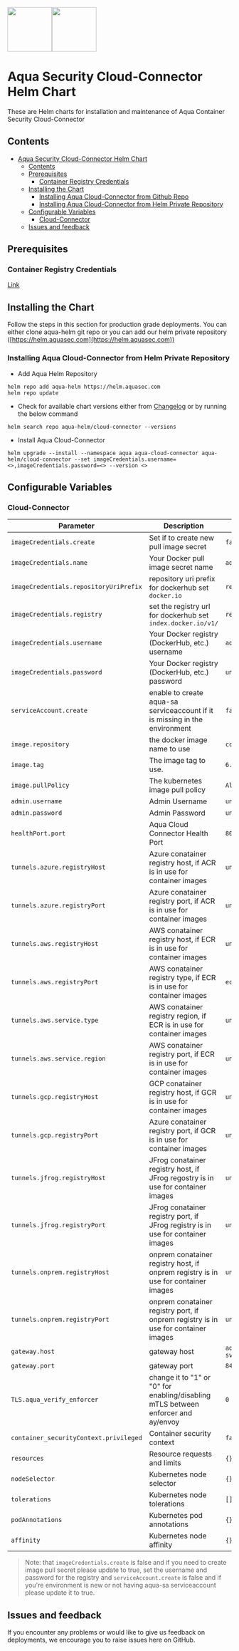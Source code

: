<img src="https://avatars3.githubusercontent.com/u/12783832?s=200&v=4" height="100" width="100" /><img src="https://avatars3.githubusercontent.com/u/15859888?s=200&v=4" width="100" height="100"/>

# Aqua Security Cloud-Connector Helm Chart

These are Helm charts for installation and maintenance of Aqua Container Security Cloud-Connector

## Contents

- [Aqua Security Cloud-Connector Helm Chart](#aqua-security-cloud-connector-helm-chart)
  - [Contents](#contents)
  - [Prerequisites](#prerequisites)
    - [Container Registry Credentials](#container-registry-credentials)
  - [Installing the Chart](#installing-the-chart)
    - [Installing Aqua Cloud-Connector from Github Repo](#installing-aqua-cloud-connector-from-github-repo)
    - [Installing Aqua Cloud-Connector from Helm Private Repository](#installing-aqua-cloud-connector-from-helm-private-repository)
  - [Configurable Variables](#configurable-variables)
    - [Cloud-Connector](#cloud-connector)
  - [Issues and feedback](#issues-and-feedback)

## Prerequisites

### Container Registry Credentials

[Link](../docs/imagepullsecret.md)

## Installing the Chart
Follow the steps in this section for production grade deployments. You can either clone aqua-helm git repo or you can add our helm private repository ([https://helm.aquasec.com](https://helm.aquasec.com))
### Installing Aqua Cloud-Connector from Helm Private Repository

* Add Aqua Helm Repository
```shell
helm repo add aqua-helm https://helm.aquasec.com
helm repo update
```

* Check for available chart versions either from [Changelog](./CHANGELOG.md) or by running the below command
```shell
helm search repo aqua-helm/cloud-connector --versions
```

* Install Aqua Cloud-Connector

```shell
helm upgrade --install --namespace aqua aqua-cloud-connector aqua-helm/cloud-connector --set imageCredentials.username=<>,imageCredentials.password=<> --version <>
```

## Configurable Variables

### Cloud-Connector

Parameter | Description | Default| Mandatory
--------- | ----------- | ------- | -------
`imageCredentials.create` | Set if to create new pull image secret | `false`| `YES - New cluster`
`imageCredentials.name` | Your Docker pull image secret name | `aqua-registry-secret`| `YES - New cluster`
`imageCredentials.repositoryUriPrefix` | repository uri prefix for dockerhub set `docker.io` | `registry.aquasec.com`| `YES - New cluster`
`imageCredentials.registry` | set the registry url for dockerhub set `index.docker.io/v1/` | `registry.aquasec.com`| `YES - New cluster`
`imageCredentials.username` | Your Docker registry (DockerHub, etc.) username | `aqua-registry-secret`| `YES - New cluster`
`imageCredentials.password` | Your Docker registry (DockerHub, etc.) password | `unset`| `YES - New cluster`
`serviceAccount.create` | enable to create aqua-sa serviceaccount if it is missing in the environment | `false` | `YES - New cluster`
`image.repository` | the docker image name to use | `cc-standard`| `YES`
`image.tag` | The image tag to use. | `6.5`| `YES`
`image.pullPolicy` | The kubernetes image pull policy | `Always`| `NO`
`admin.username` | Admin Username |`unset`|`YES`
`admin.password` | Admin Password |`unset`|`YES`
`healthPort.port` | Aqua Cloud Connector Health Port | `8080` | `YES`
`tunnels.azure.registryHost` |Azure conatainer registry host, if ACR is in use for container images|`unset`| `NO`
`tunnels.azure.registryPort` |Azure conatainer registry port, if ACR is in use for container images|`unset`| `NO`
`tunnels.aws.registryHost` |AWS conatainer registry host, if ECR is in use for container images|`unset`| `NO`
`tunnels.aws.registryPort` |AWS conatainer registry type, if ECR is in use for container images|`ecr`| `NO`
`tunnels.aws.service.type` |AWS conatainer registry region, if ECR is in use for container images|`unset`| `YES - if AWS ECR in use`
`tunnels.aws.service.region` |AWS conatainer registry port, if ECR is in use for container images|`unset`| `YES - if AWS ECR in use`
`tunnels.gcp.registryHost` |GCP conatainer registry host, if GCR is in use for container images|`unset`| `NO`
`tunnels.gcp.registryPort` |Azure conatainer registry port, if GCR is in use for container images|`unset`| `NO`
`tunnels.jfrog.registryHost` |JFrog conatainer registry host, if JFrog regostry is in use for container images|`unset`|
`tunnels.jfrog.registryPort` |JFrog conatainer registry port, if JFrog registry is in use for container images|`unset`| `NO`
`tunnels.onprem.registryHost` |onprem conatainer registry host, if onprem registry is in use for container images|`unset`| `NO`
`tunnels.onprem.registryPort` |onprem conatainer registry port, if onprem registry is in use for container images|`unset`| `NO`
`gateway.host` | gateway host | `aqua-gateway-svc.aqua`| `YES`
`gateway.port` | gateway port | `8443`| `YES`
`TLS.aqua_verify_enforcer` | change it to "1" or "0" for enabling/disabling mTLS between enforcer and ay/envoy | `0`  |  `YES` <br /> `if TLS.enabled is set to true`
`container_securityContext.privileged` | Container security context | `false`| `NO`
`resources` |	Resource requests and limits | `{}`| `NO`
`nodeSelector` |	Kubernetes node selector	| `{}`| `NO`
`tolerations` |	Kubernetes node tolerations	| `[]`| `NO`
`podAnnotations` | Kubernetes pod annotations | `{}` | `NO`
`affinity` |	Kubernetes node affinity | `{}`| `NO`


> Note: that `imageCredentials.create` is false and if you need to create image pull secret please update to true, set the username and password for the registry and `serviceAccount.create` is false and if you're environment is new or not having aqua-sa serviceaccount please update it to true.

## Issues and feedback

If you encounter any problems or would like to give us feedback on deployments, we encourage you to raise issues here on GitHub.
